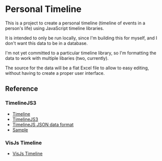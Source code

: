 # Personal Timeline

This is a project to create a personal timeline (timeline of events in a person's life) using JavaScript timeline libraries.

It is intended to only be run locally, since I'm building this for myself, and I don't want this data to be in a database.

I'm not yet committed to a particular timeline library, so I'm formatting the data to work with multiple libaries (two, currently).

The source for the data will be a flat Excel file to allow to easy editing, without having to create a proper user interface.

## Reference

### TimelineJS3

* [Timeline](https://timeline.knightlab.com/)
* [TimelineJS3](https://github.com/NUKnightLab/TimelineJS3)
* [TimelineJS JSON data format](https://timeline.knightlab.com/docs/json-format.html)
* [Sample](https://github.com/NUKnightLab/TimelineJS3/blob/master/website/templates/examples/houston/timeline3.json)

### VisJs Timeline

* [VisJs Timeline](https://visjs.github.io/vis-timeline/docs/timeline/)

